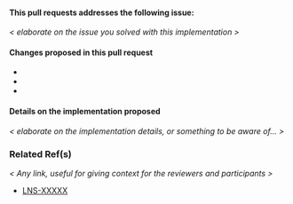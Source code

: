 #### This pull requests addresses the following issue:

_< elaborate on the issue you solved with this implementation >_

#### Changes proposed in this pull request

-
-
-

#### Details on the implementation proposed
_< elaborate on the implementation details, or something to be aware of... >_

### Related Ref(s)
_< Any link, useful for giving context for the reviewers and participants >_
- [LNS-XXXXX](https://)
